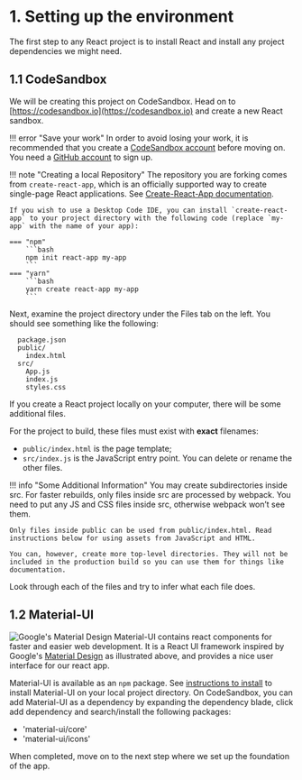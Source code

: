 # 1. Setting up the environment 

The first step to any React project is to install React and install any project dependencies we might need. 

## 1.1 CodeSandbox

We will be creating this project on CodeSandbox. Head on to [https://codesandbox.io](https://codesandbox.io) and create a new React sandbox.

!!! error "Save your work"
    In order to avoid losing your work, it is recommended that you create a [CodeSandbox account](https://codesandbox.io/signin) before moving on. You need a [GitHub account](https://github.com/join) to sign up.

!!! note "Creating a local Repository"
    The repository you are forking comes from `create-react-app`, which is an officially supported way to create single-page React applications. See [Create-React-App documentation](https://create-react-app.dev/docs/getting-started). 
    
    If you wish to use a Desktop Code IDE, you can install `create-react-app` to your project directory with the following code (replace `my-app` with the name of your app):

    === "npm"
        ```bash
        npm init react-app my-app   
        ```
    === "yarn"
        ```bash
        yarn create react-app my-app
        ```
Next, examine the project directory under the Files tab on the left. You should see something like the following:

```
  package.json
  public/
    index.html
  src/
    App.js
    index.js
    styles.css
```
If you create a React project locally on your computer, there will be some additional files.

For the project to build, these files must exist with **exact** filenames:

+ `public/index.html` is the page template;
+ `src/index.js` is the JavaScript entry point.
You can delete or rename the other files.

!!! info "Some Additional Information"
    You may create subdirectories inside src. For faster rebuilds, only files inside src are processed by webpack. You need to put any JS and CSS files inside src, otherwise webpack won’t see them.

    Only files inside public can be used from public/index.html. Read instructions below for using assets from JavaScript and HTML.

    You can, however, create more top-level directories. They will not be included in the production build so you can use them for things like documentation.

Look through each of the files and try to infer what each file does.

## 1.2 Material-UI

![Google's Material Design](https://images.fastcompany.net/image/upload/w_1280,f_jpg,q_auto,fl_lossy/wp-cms/uploads/2018/05/1-google-announces-the-sequel-to-material-design-material-theming-1.gif)
Material-UI contains react components for faster and easier web development. It is a React UI framework inspired by Google's [Material Design](https://material.io/design) as illustrated above, and provides a nice user interface for our react app.

Material-UI is available as an `npm` package. See [instructions to install](https://material-ui.com/getting-started/installation/) to install Material-UI on your local project directory. On CodeSandbox, you can add Material-UI as a dependency by expanding the dependency blade, click add dependency and search/install the following packages:
+ 'material-ui/core'
+ 'material-ui/icons'

When completed, move on to the next step where we set up the foundation of the app.